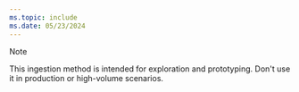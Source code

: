 ```yaml
---
ms.topic: include
ms.date: 05/23/2024
---
```


> [!NOTE]
> This ingestion method is intended for exploration and prototyping. Don't use it in production or high-volume scenarios.
